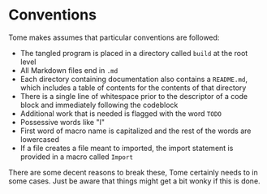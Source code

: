 # Conventions

Tome makes assumes that particular conventions are followed:

* The tangled program is placed in a directory called `build` at the root level
* All Markdown files end in `.md`
* Each directory containing documentation also contains a `README.md`, which includes a table of contents for the contents of that directory
* There is a single line of whitespace prior to the descriptor of a code block and immediately following the codeblock
* Additional work that is needed is flagged with the word `TODO`
* Possessive words like "I"
* First word of macro name is capitalized and the rest of the words are lowercased
* If a file creates a file meant to imported, the import statement is provided in a macro called `Import`

There are some decent reasons to break these, Tome certainly needs to in some cases. Just be aware that things might get a bit wonky if this is done.
